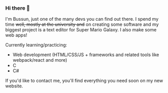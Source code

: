### Hi there 👋
I'm Bussun, just one of the many devs you can find out there.
I spend my time ~~well, mostly at the university and~~ on creating some software
and my biggest project is a text editor for Super Mario Galaxy. I also make some web apps!

Currently learning/practicing:
 - Web development (HTML/CSS/JS + frameworks and related tools like webpack/react and more)
 - C
 - C#

If you'd like to contact me, you'll find everything you need soon on my new website.

<!--
**Bussun/Bussun** is a ✨ _special_ ✨ repository because its `README.md` (this file) appears on your GitHub profile.

Here are some ideas to get you started:

- 🔭 I’m currently working on ...
- 🌱 I’m currently learning ...
- 👯 I’m looking to collaborate on ...
- 🤔 I’m looking for help with ...
- 💬 Ask me about ...
- 📫 How to reach me: ...
- 😄 Pronouns: ...
- ⚡ Fun fact: ...
-->
